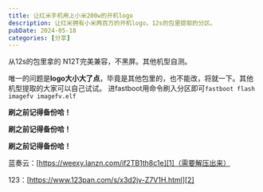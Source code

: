 ```yaml
---
title: 让红米手机用上小米200w的开机logo
description: 让红米拥有小米两百万的开机logo，12s的包里提取的分区。
pubDate: 2024-05-18
categories: [分享]
---
```


从12s的包里拿的
N12T完美兼容，不黑屏。其他机型自测。


唯一的问题是**logo大小大了点**，毕竟是其他包里的，也不能改，将就一下。其他机型提取的大家可以自己试试。
进fastboot用命令刷入分区即可`fastboot flash imagefv imagefv.elf`

**刷之前记得备份哈！**

**刷之前记得备份哈！**

**刷之前记得备份哈！**


蓝奏云：[https://weexy.lanzn.com/if2TB1th8c1e][1]（需要解压出来）

123：[https://www.123pan.com/s/x3d2jv-Z7V1H.html][2]


[1]: https://weexy.lanzn.com/if2TB1th8c1e
[2]: https://www.123pan.com/s/x3d2jv-Z7V1H.html